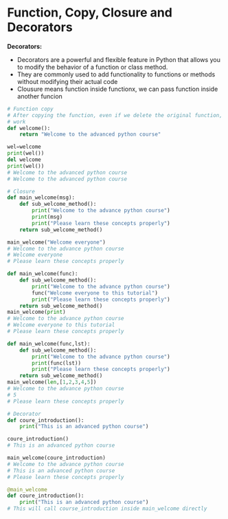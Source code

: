 # Function, Copy, Closure and Decorators

**Decorators:**

* Decorators are a powerful and flexible feature in Python that allows you to modify the behavior of a function or class method.&#x20;
* They are commonly used to add functionality to functions or methods without modifying their actual code
* Clousure means function inside functionx, we can pass function inside another funcion

```python
# Function copy
# After copying the function, even if we delete the original function, still it will 
# work
def welcome():
    return "Welcome to the advanced python course"

wel=welcome
print(wel())
del welcome
print(wel())
# Welcome to the advanced python course
# Welcome to the advanced python course

# Closure
def main_welcome(msg):   
    def sub_welcome_method():
        print("Welcome to the advance python course")
        print(msg)
        print("Please learn these concepts properly")
    return sub_welcome_method()

main_welcome("Welcome everyone")
# Welcome to the advance python course
# Welcome everyone
# Please learn these concepts properly

def main_welcome(func):
    def sub_welcome_method():
        print("Welcome to the advance python course")
        func("Welcome everyone to this tutorial")
        print("Please learn these concepts properly")
    return sub_welcome_method()
main_welcome(print)
# Welcome to the advance python course
# Welcome everyone to this tutorial
# Please learn these concepts properly

def main_welcome(func,lst):   
    def sub_welcome_method():
        print("Welcome to the advance python course")
        print(func(lst))
        print("Please learn these concepts properly")
    return sub_welcome_method()
main_welcome(len,[1,2,3,4,5])
# Welcome to the advance python course
# 5
# Please learn these concepts properly

# Decorator
def coure_introduction():
    print("This is an advanced python course")

coure_introduction()
# This is an advanced python course

main_welcome(coure_introduction)
# Welcome to the advance python course
# This is an advanced python course
# Please learn these concepts properly

@main_welcome
def coure_introduction():
    print("This is an advanced python course")
# This will call course_introduction inside main_welcome directly




```

